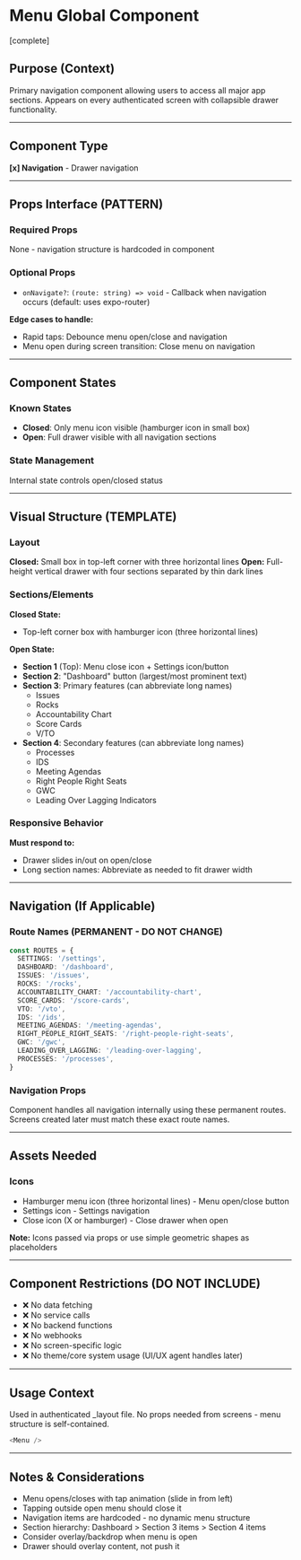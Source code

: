 # Menu Global Component
[complete]

## Purpose (Context)
Primary navigation component allowing users to access all major app sections. Appears on every authenticated screen with collapsible drawer functionality.

---

## Component Type
**[x] Navigation** - Drawer navigation

---

## Props Interface (PATTERN)

### Required Props
None - navigation structure is hardcoded in component

### Optional Props  
- `onNavigate?`: `(route: string) => void` - Callback when navigation occurs (default: uses expo-router)

**Edge cases to handle:**
- Rapid taps: Debounce menu open/close and navigation
- Menu open during screen transition: Close menu on navigation

---

## Component States

### Known States
- **Closed**: Only menu icon visible (hamburger icon in small box)
- **Open**: Full drawer visible with all navigation sections

### State Management
Internal state controls open/closed status

---

## Visual Structure (TEMPLATE)

### Layout
**Closed:** Small box in top-left corner with three horizontal lines
**Open:** Full-height vertical drawer with four sections separated by thin dark lines

### Sections/Elements

**Closed State:**
- Top-left corner box with hamburger icon (three horizontal lines)

**Open State:**
- **Section 1** (Top): Menu close icon + Settings icon/button
- **Section 2**: "Dashboard" button (largest/most prominent text)
- **Section 3**: Primary features (can abbreviate long names)
  - Issues
  - Rocks
  - Accountability Chart
  - Score Cards
  - V/TO
- **Section 4**: Secondary features (can abbreviate long names)
  - Processes
  - IDS
  - Meeting Agendas
  - Right People Right Seats
  - GWC
  - Leading Over Lagging Indicators

### Responsive Behavior
**Must respond to:** 
- Drawer slides in/out on open/close
- Long section names: Abbreviate as needed to fit drawer width

---

## Navigation (If Applicable)

### Route Names (PERMANENT - DO NOT CHANGE)
```typescript
const ROUTES = {
  SETTINGS: '/settings',
  DASHBOARD: '/dashboard',
  ISSUES: '/issues',
  ROCKS: '/rocks',
  ACCOUNTABILITY_CHART: '/accountability-chart',
  SCORE_CARDS: '/score-cards',
  VTO: '/vto',
  IDS: '/ids',
  MEETING_AGENDAS: '/meeting-agendas',
  RIGHT_PEOPLE_RIGHT_SEATS: '/right-people-right-seats',
  GWC: '/gwc',
  LEADING_OVER_LAGGING: '/leading-over-lagging',
  PROCESSES: '/processes',
}
```

### Navigation Props
Component handles all navigation internally using these permanent routes. Screens created later must match these exact route names.

---

## Assets Needed

### Icons
- Hamburger menu icon (three horizontal lines) - Menu open/close button
- Settings icon - Settings navigation
- Close icon (X or hamburger) - Close drawer when open

**Note:** Icons passed via props or use simple geometric shapes as placeholders

---

## Component Restrictions (DO NOT INCLUDE)
- ❌ No data fetching
- ❌ No service calls
- ❌ No backend functions
- ❌ No webhooks  
- ❌ No screen-specific logic
- ❌ No theme/core system usage (UI/UX agent handles later)

---

## Usage Context
Used in authenticated _layout file. No props needed from screens - menu structure is self-contained.
```typescript
<Menu />
```

---

## Notes & Considerations
- Menu opens/closes with tap animation (slide in from left)
- Tapping outside open menu should close it
- Navigation items are hardcoded - no dynamic menu structure
- Section hierarchy: Dashboard > Section 3 items > Section 4 items
- Consider overlay/backdrop when menu is open
- Drawer should overlay content, not push it